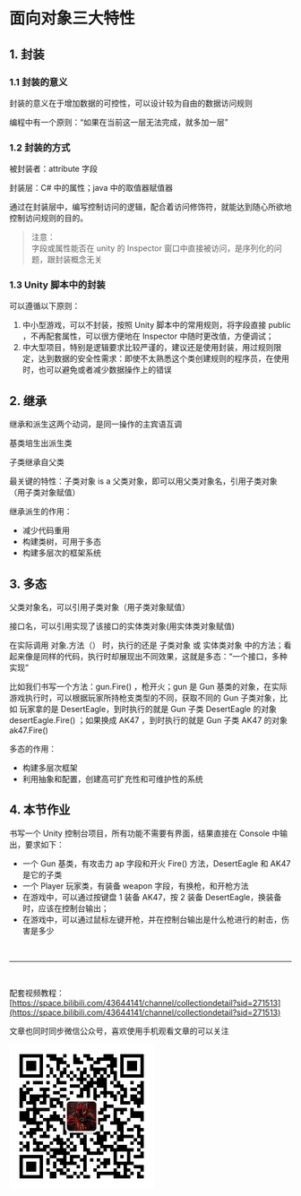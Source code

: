 # 面向对象三大特性

## 1. 封装

### 1.1 封装的意义

封装的意义在于增加数据的可控性，可以设计较为自由的数据访问规则

编程中有一个原则：“如果在当前这一层无法完成，就多加一层”

### 1.2 封装的方式

被封装者：attribute 字段

封装层：C# 中的属性；java 中的取值器赋值器

通过在封装层中，编写控制访问的逻辑，配合着访问修饰符，就能达到随心所欲地控制访问规则的目的。

> 注意：  
> 字段或属性能否在 unity 的 Inspector 窗口中直接被访问，是序列化的问题，跟封装概念无关

### 1.3 Unity 脚本中的封装

可以遵循以下原则：

1. 中小型游戏，可以不封装，按照 Unity 脚本中的常用规则，将字段直接 public ，不再配套属性，可以很方便地在 Inspector 中随时更改值，方便调试；
2. 中大型项目，特别是逻辑要求比较严谨的，建议还是使用封装，用过规则限定，达到数据的安全性需求：即使不太熟悉这个类创建规则的程序员，在使用时，也可以避免或者减少数据操作上的错误

## 2. 继承

继承和派生这两个动词，是同一操作的主宾语互调

基类培生出派生类

子类继承自父类

最关键的特性：子类对象 is a 父类对象，即可以用父类对象名，引用子类对象（用子类对象赋值）

继承派生的作用：  

* 减少代码重用
* 构建类树，可用于多态
* 构建多层次的框架系统

## 3. 多态

父类对象名，可以引用子类对象（用子类对象赋值）

接口名，可以引用实现了该接口的实体类对象(用实体类对象赋值)

在实际调用 对象.方法（） 时，执行的还是 子类对象 或 实体类对象 中的方法；看起来像是同样的代码，执行时却展现出不同效果，这就是多态：“一个接口，多种实现”

比如我们书写一个方法：gun.Fire() ，枪开火；gun 是 Gun 基类的对象，在实际游戏执行时，可以根据玩家所持枪支类型的不同，获取不同的 Gun 子类对象，比如 玩家拿的是 DesertEagle，到时执行的就是 Gun 子类 DesertEagle 的对象 desertEagle.Fire() ；如果换成 AK47 ，到时执行的就是 Gun 子类  AK47 的对象 ak47.Fire() 

多态的作用：

* 构建多层次框架
* 利用抽象和配置，创建高可扩充性和可维护性的系统

## 4. 本节作业

书写一个 Unity 控制台项目，所有功能不需要有界面，结果直接在 Console 中输出，要求如下：
* 一个 Gun 基类，有攻击力 ap 字段和开火 Fire() 方法，DesertEagle 和  AK47 是它的子类
* 一个 Player 玩家类，有装备 weapon 字段，有换枪，和开枪方法
* 在游戏中，可以通过按键盘 1 装备 AK47，按 2 装备 DesertEagle，换装备时，应该在控制台输出；
* 在游戏中，可以通过鼠标左键开枪，并在控制台输出是什么枪进行的射击，伤害是多少

<br>
<hr>
<br>

配套视频教程：
[https://space.bilibili.com/43644141/channel/collectiondetail?sid=271513](https://space.bilibili.com/43644141/channel/collectiondetail?sid=271513)

文章也同时同步微信公众号，喜欢使用手机观看文章的可以关注

![](../../../imgs/微信公众号二维码.jpg)
